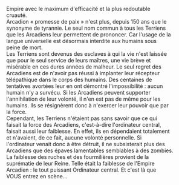 Empire avec le maximum d'efficacité et la plus redoutable  
cruauté.  
Arcadion « promesse de paix » n'est plus, depuis 150 ans que le  
synonyme de tyrannie. Le seul nom commun à tous les Terriens  
que les Arcadiens leur permettent de prononcer. Car l'usage de la  
langue universelle est désormais interdite aux humains sous  
peine de mort.  
Les Terriens sont devenus des esclaves à qui la vie n'est laissée  
que pour le seul service de leurs maîtres, une vie brève et  
misérable en ces dures années de malheur. Le seul regret des  
Arcadiens est de n'avoir pas réussi à implanter leur récepteur  
télépathique dans le corps des humains. Des centaines de  
tentatives avortées leur en ont démontré l'impossibilité : aucun  
humain n'y a survécu. Si les Arcadiens peuvent supporter  
l'annihilation de leur volonté, il n'en est pas de même pour les  
humains. Ils se résignèrent donc à n'exercer leur pouvoir que par  
la force.  
Cependant, les Terriens n'étaient pas sans savoir que ce qui  
faisait la force des Arcadiens, c'est-à-dire l'ordinateur central,  
faisait aussi leur faiblesse. En effet, ils en dépendaient totalement  
et n'avaient, de ce fait, aucune volonté personnelle. Si  
l'ordinateur venait donc à être détruit, il ne subsisterait plus des  
Arcadiens que des épaves lamentables semblables à des zombies.  
La faiblesse des ruches et des fourmilières provient de la  
suprématie de leur Reine. Telle était la faiblesse de l'Empire  
Arcadien : le tout puissant Ordinateur central. Et c'est là que  
VOUS entrez en scène...